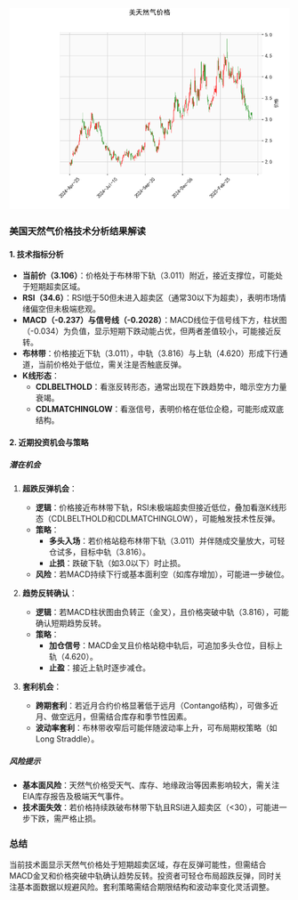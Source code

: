 ![图](CFD.png)



### 美国天然气价格技术分析结果解读

#### 1. 技术指标分析
- **当前价（3.106）**：价格处于布林带下轨（3.011）附近，接近支撑位，可能处于短期超卖区域。
- **RSI（34.6）**：RSI低于50但未进入超卖区（通常30以下为超卖），表明市场情绪偏空但未极端悲观。
- **MACD（-0.237）与信号线（-0.2028）**：MACD线位于信号线下方，柱状图（-0.034）为负值，显示短期下跌动能占优，但两者差值较小，可能接近反转。
- **布林带**：价格接近下轨（3.011），中轨（3.816）与上轨（4.620）形成下行通道，当前价格处于低位，需关注是否触底反弹。
- **K线形态**：
  - **CDLBELTHOLD**：看涨反转形态，通常出现在下跌趋势中，暗示空方力量衰竭。
  - **CDLMATCHINGLOW**：看涨信号，表明价格在低位企稳，可能形成双底结构。

#### 2. 近期投资机会与策略
##### **潜在机会**
1. **超跌反弹机会**：
   - **逻辑**：价格接近布林带下轨，RSI未极端超卖但接近低位，叠加看涨K线形态（CDLBELTHOLD和CDLMATCHINGLOW），可能触发技术性反弹。
   - **策略**：
     - **多头入场**：若价格站稳布林带下轨（3.011）并伴随成交量放大，可轻仓试多，目标中轨（3.816）。
     - **止损**：跌破下轨（如3.0以下）时止损。
   - **风险**：若MACD持续下行或基本面利空（如库存增加），可能进一步破位。

2. **趋势反转确认**：
   - **逻辑**：若MACD柱状图由负转正（金叉），且价格突破中轨（3.816），可能确认短期趋势反转。
   - **策略**：
     - **加仓信号**：MACD金叉且价格站稳中轨后，可追加多头仓位，目标上轨（4.620）。
     - **止盈**：接近上轨时逐步减仓。

3. **套利机会**：
   - **跨期套利**：若近月合约价格显著低于远月（Contango结构），可做多近月、做空远月，但需结合库存和季节性因素。
   - **波动率套利**：布林带收窄后可能伴随波动率上升，可布局期权策略（如Long Straddle）。

##### **风险提示**
- **基本面风险**：天然气价格受天气、库存、地缘政治等因素影响较大，需关注EIA库存报告及极端天气事件。
- **技术面失效**：若价格持续跌破布林带下轨且RSI进入超卖区（<30），可能进一步下跌，需严格止损。

### 总结
当前技术面显示天然气价格处于短期超卖区域，存在反弹可能性，但需结合MACD金叉和价格突破中轨确认趋势反转。投资者可轻仓布局超跌反弹，同时关注基本面数据以规避风险。套利策略需结合期限结构和波动率变化灵活调整。